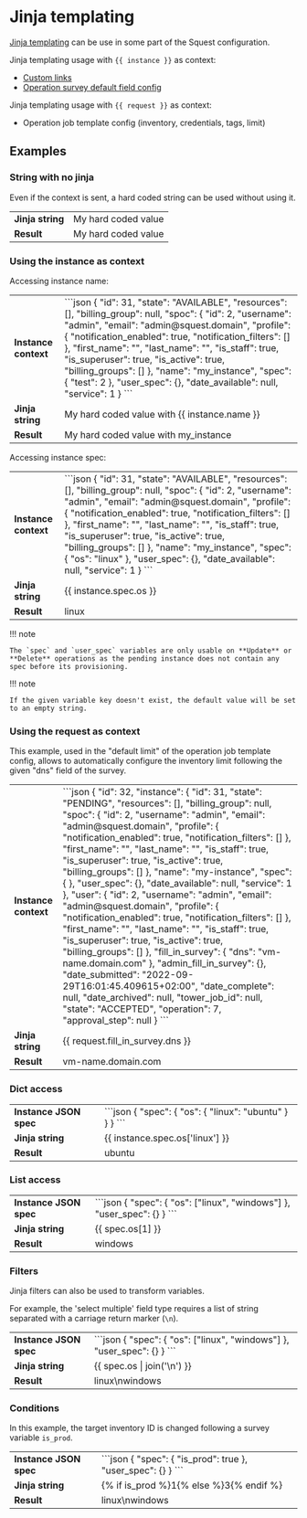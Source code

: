 # Jinja templating

[Jinja templating](https://jinja.palletsprojects.com/en/3.1.x/templates/) can be use in some part of the Squest configuration.

Jinja templating usage with `{{ instance }}` as context:

- [Custom links](tools.md#custom-links)
- [Operation survey default field config](service_catalog/operation.md#default-value)

Jinja templating usage with `{{ request }}` as context:

- Operation job template config (inventory, credentials, tags, limit)

## Examples

### String with no jinja

Even if the context is sent, a hard coded string can be used without using it.
<table>
    <tr>
        <td><strong>Jinja string</strong></td>
        <td>My hard coded value</td>
    </tr>
    <tr>
        <td><strong>Result</strong></td>
        <td>My hard coded value</td>
    </tr>
</table>

### Using the instance as context

Accessing instance name:
<table>
    <tr>
        <td><strong>Instance context</strong></td>
        <td>
            ```json
            {
                "id": 31,
                "state": "AVAILABLE",
                "resources": [],
                "billing_group": null,
                "spoc": {
                    "id": 2,
                    "username": "admin",
                    "email": "admin@squest.domain",
                    "profile": {
                        "notification_enabled": true,
                        "notification_filters": []
                    },
                    "first_name": "",
                    "last_name": "",
                    "is_staff": true,
                    "is_superuser": true,
                    "is_active": true,
                    "billing_groups": []
                },
                "name": "my_instance",
                "spec": {
                    "test": 2
                },
                "user_spec": {},
                "date_available": null,
                "service": 1
            }
            ```
        </td>
    </tr>
    <tr>
        <td><strong>Jinja string</strong></td>
        <td>My hard coded value with {{ instance.name }}</td>
    </tr>
    <tr>
        <td><strong>Result</strong></td>
        <td>My hard coded value with my_instance</td>
    </tr>
</table>

Accessing instance spec:
<table>
    <tr>
        <td><strong>Instance context</strong></td>
        <td>
            ```json
            {
                "id": 31,
                "state": "AVAILABLE",
                "resources": [],
                "billing_group": null,
                "spoc": {
                    "id": 2,
                    "username": "admin",
                    "email": "admin@squest.domain",
                    "profile": {
                        "notification_enabled": true,
                        "notification_filters": []
                    },
                    "first_name": "",
                    "last_name": "",
                    "is_staff": true,
                    "is_superuser": true,
                    "is_active": true,
                    "billing_groups": []
                },
                "name": "my_instance",
                "spec": {
                    "os": "linux"
                },
                "user_spec": {},
                "date_available": null,
                "service": 1
            }            
            ```
        </td>
    </tr>
    <tr>
        <td><strong>Jinja string</strong></td>
        <td> {{ instance.spec.os }}</td>
    </tr>
    <tr>
        <td><strong>Result</strong></td>
        <td>linux</td>
    </tr>
</table>

!!! note

    The `spec` and `user_spec` variables are only usable on **Update** or **Delete** operations as the pending instance does not contain any spec before its provisioning.

!!! note

    If the given variable key doesn't exist, the default value will be set to an empty string.

### Using the request as context

This example, used in the "default limit" of the operation job template config, allows to automatically configure the inventory limit following the given "dns" field of the survey.

<table>
    <tr>
        <td><strong>Instance context</strong></td>
        <td>
            ```json
            {
                "id": 32,
                "instance": {
                    "id": 31,
                    "state": "PENDING",
                    "resources": [],
                    "billing_group": null,
                    "spoc": {
                        "id": 2,
                        "username": "admin",
                        "email": "admin@squest.domain",
                        "profile": {
                            "notification_enabled": true,
                            "notification_filters": []
                        },
                        "first_name": "",
                        "last_name": "",
                        "is_staff": true,
                        "is_superuser": true,
                        "is_active": true,
                        "billing_groups": []
                    },
                    "name": "my-instance",
                    "spec": {                        
                    },
                    "user_spec": {},
                    "date_available": null,
                    "service": 1
                },
                "user": {
                    "id": 2,
                    "username": "admin",
                    "email": "admin@squest.domain",
                    "profile": {
                        "notification_enabled": true,
                        "notification_filters": []
                    },
                    "first_name": "",
                    "last_name": "",
                    "is_staff": true,
                    "is_superuser": true,
                    "is_active": true,
                    "billing_groups": []
                },
                "fill_in_survey": {
                    "dns": "vm-name.domain.com"
                },
                "admin_fill_in_survey": {},
                "date_submitted": "2022-09-29T16:01:45.409615+02:00",
                "date_complete": null,
                "date_archived": null,
                "tower_job_id": null,
                "state": "ACCEPTED",
                "operation": 7,
                "approval_step": null
            }         
            ```
        </td>
    </tr>
    <tr>
        <td><strong>Jinja string</strong></td>
        <td> {{ request.fill_in_survey.dns }}</td>
    </tr>
    <tr>
        <td><strong>Result</strong></td>
        <td>vm-name.domain.com</td>
    </tr>
</table>

### Dict access

<table>
    <tr>
        <td><strong>Instance JSON spec</strong></td>
        <td>
            ```json
            {
                "spec": {
                    "os": {
                        "linux": "ubuntu"
                    }
                }               
            }
            ```
        </td>
    </tr>
    <tr>
        <td><strong>Jinja string</strong></td>
        <td>{{ instance.spec.os['linux'] }}</td>
    </tr>
    <tr>
        <td><strong>Result</strong></td>
        <td>ubuntu</td>
    </tr>
</table>

### List access

<table>
    <tr>
        <td><strong>Instance JSON spec</strong></td>
        <td>
            ```json
            {
                "spec": {
                    "os": ["linux", "windows"]
                },
                "user_spec": {}
            }
            ```
        </td>
    </tr>
    <tr>
        <td><strong>Jinja string</strong></td>
        <td>{{ spec.os[1] }}</td>
    </tr>
    <tr>
        <td><strong>Result</strong></td>
        <td>windows</td>
    </tr>
</table>

### Filters

Jinja filters can also be used to transform variables.

For example, the 'select multiple' field type requires a list of string separated with a carriage return marker (`\n`).

<table>
    <tr>
        <td><strong>Instance JSON spec</strong></td>
        <td>
            ```json
            {
                "spec": {
                    "os": ["linux", "windows"]
                },
                "user_spec": {}
            }
            ```
        </td>
    </tr>
    <tr>
        <td><strong>Jinja string</strong></td>
        <td>{{ spec.os | join('\n') }}</td>
    </tr>
    <tr>
        <td><strong>Result</strong></td>
        <td>linux\nwindows</td>
    </tr>
</table>

### Conditions

In this example, the target inventory ID is changed following a survey variable `is_prod`.

<table>
    <tr>
        <td><strong>Instance JSON spec</strong></td>
        <td>
            ```json
            {
                "spec": {
                    "is_prod": true
                },
                "user_spec": {}
            }
            ```
        </td>
    </tr>
    <tr>
        <td><strong>Jinja string</strong></td>
        <td>{% if is_prod %}1{% else %}3{% endif %}</td>
    </tr>
    <tr>
        <td><strong>Result</strong></td>
        <td>linux\nwindows</td>
    </tr>
</table>
